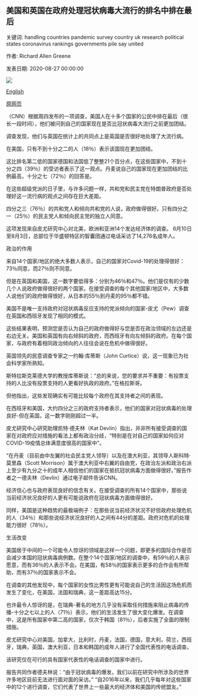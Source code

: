## 美国和英国在政府处理冠状病毒大流行的排名中排在最后

关键词: handling countries pandemic survey country uk research political states coronavirus rankings governments pile say united

作者: Richard Allen Greene

发表日期: 2020-08-27 00:00:00

![](https://cdn.cnn.com/cnnnext/dam/assets/200827144509-hp-only-20200827-pew-corona-survey-card1-super-tease.png)

[English](US%20and%20UK%20are%20bottom%20of%20the%20pile%20in%20rankings%20of%20governments%27%20handling%20of%20coronavirus%20pandemic.md)

[原网页](https://edition.cnn.com/2020/08/27/world/global-coronavirus-attitudes-pew-intl/index.html)

（CNN）根据周四发布的一项调查，美国人在十多个国家的公民中排在最后（很长一段时间），他们被问到自己的国家现在是否比冠状病毒大流行之前更加团结。

调查发现，他们与英国在统计上的共同点上是英国是否很好地处理了大流行病。

在美国，只有不到十分之二的人（18％）表示该国现在更加团结。

这比排名第二低的国家德国和法国低了整整21个百分点，在这些国家中，不到十分之四（39％）的受访者表示了这一观点。丹麦说自己的国家现在更加团结的比例最高，十分之七（72％）的回答是。

在这些超级党派的日子里，与许多问题一样，共和党和民主党在特朗普政府是否处理好这一流行病的观点之间存在巨大差距。

四分之三（76％）的共和党人和倾向共和党的人说，政府做得很好。只有四分之一（25％）的民主党人和倾向民主党的独立人同意。

这项发现来自皮尤研究中心对北美，欧洲和亚洲14个发达经济体的调查。 6月10日至8月3日，总部位于华盛顿特区的智囊团通过电话采访了14,276名成年人。

政治的作用

来自14个国家/地区的绝大多数人表示，自己的国家对Covid-19的处理得很好：73％同意，而27％则不同意。

但是在英国和美国，这一数字要低得多：分别为46％和47％。他们是仅有的少数几个人说政府做得很好的两个国家。在接受调查的每个其他国家/地区中，大多数人说他们的政府做得很好，从日本的55％到丹麦的95％都不错。

美国不是唯一支持政府对冠状病毒反应支持的党派倾向的国家-皮尤（Pew）调查在英国和西班牙发现了相同的模式。

这些结果表明，预测您是否认为自己的政府做得好与您是否在政治领域的左边还是右边无关。美国和英国有向右倾斜的政府，而西班牙有向左倾斜的政府。在每个国家，与政府有着相同政治倾向的人往往会说在危机中做得很好。

英国领先的民意调查专家之一约翰·库蒂斯（John Curtice）说，这一现象已为社会科学家所熟知。

斯特拉斯克莱德大学的教授库蒂斯说：“总的来说，您的要求并不重要：有投票支持的人比没有投票支持的人更看好执政的政府。”在格拉斯哥。

但他指出，这些发现确实有可能比较每个政府在其支持者之间的表现。

在西班牙和美国，大约四分之三的政府支持者表示，他们的国家对冠状病毒的处理良好-但在英国，这一数字刚刚超过一半。

皮尤研究中心研究助理凯特·德夫林（Kat Devlin）指出，并非所有接受调查的国家在对政府应对措施的看法上都有政治分歧，“特别是在对自己的国家如何应对COVID-19疫情总体满意度很高的国家中”。

“在丹麦（目前由中左翼的社会民主党人领导）以及在澳大利亚，其领导人斯科特·莫里森（Scott Morrison）属于澳大利亚中右翼的自由党，在政治左派和政治右派上至少有九分之十的成年人相信他们的国家在抵抗冠状病毒方面做得很好。”报告作者之一德夫林（Devlin）通过电子邮件告诉CNN。

经济信心也与政府表现良好的信念有关。在接受调查的所有14个国家中，那些说当前经济状况良好的人更有可能说政府在冠状病毒方面做得很好。

同样，美国是这种趋势的最极端例子：在那些说当前经济状况不好但政府处理危机的人（34％）和那些说经济状况良好的人之间有44分的差距。政府对危机的处理能力很好（78％）。

生活改变

美国居于中间的一个可能令人惊讶的领域是这样一个问题，即更多的国际合作是否会减少本国的冠状病毒病例数。在整个14个国家/地区的调查中，有59％的人表示愿意，而有36％的人表示不会。在美国，有58％的国家表示更多的合作会有所帮助，而有37％的国家表示不会。

在调查的其他发现中，每个国家的女性比男性更有可能说自己的生活因这场危机而发生了变化，在美国，法国和瑞典，这一差距高达15分。

也许最令人惊讶的是，在瑞典-著名的地方几乎没有采取任何措施来阻止病毒的传播-十分之七以上的人（71％）表示，他们的生活发生了很大变化爆发。在调查中，这是所有国家中第二高的国家，仅次于韩国（81％），后者实施了全面的限制措施。

皮尤研究中心对美国，加拿大，比利时，丹麦，法国，德国，意大利，荷兰，西班牙，瑞典，英国，澳大利亚，日本和韩国的成年人进行了全国代表性的电话调查。

该研究仅在可行的具有国家代表性的电话调查的国家中进行。

报告共同作者德夫林说：“由于冠状病毒的爆发，我们以前在研究中所涉及的世界许多地区目前无法进行面对面的采访。” “自2016年以来，我们几乎每年对这些国家中的12个进行调查，它们代表了世界上一些最大的经济体和美国的传统盟友。”